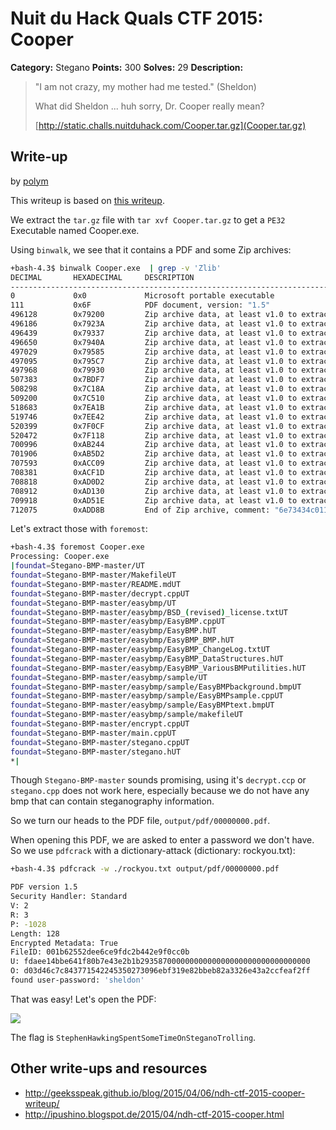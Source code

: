 # Nuit du Hack Quals CTF 2015: Cooper

**Category:** Stegano
**Points:** 300
**Solves:** 29
**Description:** 

> "I am not crazy, my mother had me tested." (Sheldon)
> 
> What did Sheldon ... huh sorry, Dr. Cooper really mean?
> 
> [http://static.challs.nuitduhack.com/Cooper.tar.gz](Cooper.tar.gz)

## Write-up

by [polym](https://github.com/abpolym)

This writeup is based on [this writeup](http://ipushino.blogspot.de/2015/04/ndh-ctf-2015-cooper.html).

We extract the `tar.gz` file with `tar xvf Cooper.tar.gz` to get a `PE32` Executable named Cooper.exe.

Using `binwalk`, we see that it contains a PDF and some Zip archives:

```bash
+bash-4.3$ binwalk Cooper.exe  | grep -v 'Zlib'
DECIMAL       HEXADECIMAL     DESCRIPTION
--------------------------------------------------------------------------------
0             0x0             Microsoft portable executable
111           0x6F            PDF document, version: "1.5"
496128        0x79200         Zip archive data, at least v1.0 to extract, name: "Stegano-BMP-master/"
496186        0x7923A         Zip archive data, at least v1.0 to extract, compressed size: 187,  uncompressed size: 564, name: "Stegano-BMP-master/Makefile"
496439        0x79337         Zip archive data, at least v1.0 to extract, compressed size: 144,  uncompressed size: 238, name: "Stegano-BMP-master/README.md"
496650        0x7940A         Zip archive data, at least v1.0 to extract, compressed size: 310,  uncompressed size: 533, name: "Stegano-BMP-master/decrypt.cpp"
497029        0x79585         Zip archive data, at least v1.0 to extract, name: "Stegano-BMP-master/easybmp/"
497095        0x795C7         Zip archive data, at least v1.0 to extract, compressed size: 782,  uncompressed size: 1489, name: "Stegano-BMP-master/easybmp/BSD_(revised)_license.txt"
497968        0x79930         Zip archive data, at least v1.0 to extract, compressed size: 9338,  uncompressed size: 48149, name: "Stegano-BMP-master/easybmp/EasyBMP.cpp"
507383        0x7BDF7         Zip archive data, at least v1.0 to extract, compressed size: 840,  uncompressed size: 2418, name: "Stegano-BMP-master/easybmp/EasyBMP.h"
508298        0x7C18A         Zip archive data, at least v1.0 to extract, compressed size: 823,  uncompressed size: 2815, name: "Stegano-BMP-master/easybmp/EasyBMP_BMP.h"
509200        0x7C510         Zip archive data, at least v1.0 to extract, compressed size: 9396,  uncompressed size: 31370, name: "Stegano-BMP-master/easybmp/EasyBMP_ChangeLog.txt"
518683        0x7EA1B         Zip archive data, at least v1.0 to extract, compressed size: 973,  uncompressed size: 2708, name: "Stegano-BMP-master/easybmp/EasyBMP_DataStructures.h"
519746        0x7EE42         Zip archive data, at least v1.0 to extract, compressed size: 558,  uncompressed size: 1975, name: "Stegano-BMP-master/easybmp/EasyBMP_VariousBMPutilities.h"
520399        0x7F0CF         Zip archive data, at least v1.0 to extract, name: "Stegano-BMP-master/easybmp/sample/"
520472        0x7F118         Zip archive data, at least v1.0 to extract, compressed size: 180430,  uncompressed size: 308278, name: "Stegano-BMP-master/easybmp/sample/EasyBMPbackground.bmp"
700996        0xAB244         Zip archive data, at least v1.0 to extract, compressed size: 820,  uncompressed size: 2835, name: "Stegano-BMP-master/easybmp/sample/EasyBMPsample.cpp"
701906        0xAB5D2         Zip archive data, at least v1.0 to extract, compressed size: 5599,  uncompressed size: 113266, name: "Stegano-BMP-master/easybmp/sample/EasyBMPtext.bmp"
707593        0xACC09         Zip archive data, at least v1.0 to extract, compressed size: 707,  uncompressed size: 1807, name: "Stegano-BMP-master/easybmp/sample/makefile"
708381        0xACF1D         Zip archive data, at least v1.0 to extract, compressed size: 368,  uncompressed size: 768, name: "Stegano-BMP-master/encrypt.cpp"
708818        0xAD0D2         Zip archive data, at least v1.0 to extract, compressed size: 28,  uncompressed size: 28, name: "Stegano-BMP-master/main.cpp"
708912        0xAD130         Zip archive data, at least v1.0 to extract, compressed size: 937,  uncompressed size: 2705, name: "Stegano-BMP-master/stegano.cpp"
709918        0xAD51E         Zip archive data, at least v1.0 to extract, compressed size: 137,  uncompressed size: 196, name: "Stegano-BMP-master/stegano.h"
712075        0xADD8B         End of Zip archive, comment: "6e73434c01138685e9ade26e76724b13f9d9b663"
```

Let's extract those with `foremost`:

```bash
+bash-4.3$ foremost Cooper.exe 
Processing: Cooper.exe
|foundat=Stegano-BMP-master/UT
foundat=Stegano-BMP-master/MakefileUT
foundat=Stegano-BMP-master/README.mdUT
foundat=Stegano-BMP-master/decrypt.cppUT
foundat=Stegano-BMP-master/easybmp/UT
foundat=Stegano-BMP-master/easybmp/BSD_(revised)_license.txtUT
foundat=Stegano-BMP-master/easybmp/EasyBMP.cppUT
foundat=Stegano-BMP-master/easybmp/EasyBMP.hUT
foundat=Stegano-BMP-master/easybmp/EasyBMP_BMP.hUT
foundat=Stegano-BMP-master/easybmp/EasyBMP_ChangeLog.txtUT
foundat=Stegano-BMP-master/easybmp/EasyBMP_DataStructures.hUT
foundat=Stegano-BMP-master/easybmp/EasyBMP_VariousBMPutilities.hUT
foundat=Stegano-BMP-master/easybmp/sample/UT
foundat=Stegano-BMP-master/easybmp/sample/EasyBMPbackground.bmpUT
foundat=Stegano-BMP-master/easybmp/sample/EasyBMPsample.cppUT
foundat=Stegano-BMP-master/easybmp/sample/EasyBMPtext.bmpUT
foundat=Stegano-BMP-master/easybmp/sample/makefileUT
foundat=Stegano-BMP-master/encrypt.cppUT
foundat=Stegano-BMP-master/main.cppUT
foundat=Stegano-BMP-master/stegano.cppUT
foundat=Stegano-BMP-master/stegano.hUT
*|
```

Though `Stegano-BMP-master` sounds promising, using it's `decrypt.ccp` or `stegano.cpp` does not work here, especially because we do not have any bmp that can contain steganography information.

So we turn our heads to the PDF file, `output/pdf/00000000.pdf`.

When opening this PDF, we are asked to enter a password we don't have. So we use `pdfcrack` with a dictionary-attack (dictionary: rockyou.txt):

```bash
+bash-4.3$ pdfcrack -w ./rockyou.txt output/pdf/00000000.pdf

PDF version 1.5
Security Handler: Standard
V: 2
R: 3
P: -1028
Length: 128
Encrypted Metadata: True
FileID: 001b62552dee6ce9fdc2b442e9f0cc0b
U: fdaee14bbe641f80b7e43e2b1b29358700000000000000000000000000000000
O: d03d46c7c843771542245350273096ebf319e82bbeb82a3326e43a2ccfeaf2ff
found user-password: 'sheldon'
```

That was easy! Let's open the PDF:

![](./sheldon.png)

The flag is `StephenHawkingSpentSomeTimeOnSteganoTrolling`.

## Other write-ups and resources

* <http://geeksspeak.github.io/blog/2015/04/06/ndh-ctf-2015-cooper-writeup/>
* <http://ipushino.blogspot.de/2015/04/ndh-ctf-2015-cooper.html>
